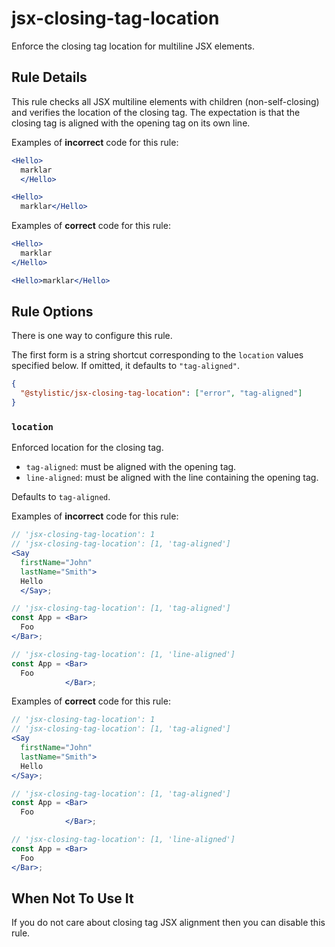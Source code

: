 # jsx-closing-tag-location

Enforce the closing tag location for multiline JSX elements.

## Rule Details

This rule checks all JSX multiline elements with children (non-self-closing) and verifies the location of the closing tag. The expectation is that the closing tag is aligned with the opening tag on its own line.

Examples of **incorrect** code for this rule:

```jsx
<Hello>
  marklar
  </Hello>
```

```jsx
<Hello>
  marklar</Hello>
```

Examples of **correct** code for this rule:

```jsx
<Hello>
  marklar
</Hello>
```

```jsx
<Hello>marklar</Hello>
```

## Rule Options

There is one way to configure this rule.

The first form is a string shortcut corresponding to the `location` values specified below. If omitted, it defaults to `"tag-aligned"`.

```json
{
  "@stylistic/jsx-closing-tag-location": ["error", "tag-aligned"]
}
```

### `location`

Enforced location for the closing tag.

- `tag-aligned`: must be aligned with the opening tag.
- `line-aligned`: must be aligned with the line containing the opening tag.

Defaults to `tag-aligned`.

Examples of **incorrect** code for this rule:

```jsx
// 'jsx-closing-tag-location': 1
// 'jsx-closing-tag-location': [1, 'tag-aligned']
<Say
  firstName="John"
  lastName="Smith">
  Hello
  </Say>;

// 'jsx-closing-tag-location': [1, 'tag-aligned']
const App = <Bar>
  Foo
</Bar>;

// 'jsx-closing-tag-location': [1, 'line-aligned']
const App = <Bar>
  Foo
            </Bar>;
```

Examples of **correct** code for this rule:

```jsx
// 'jsx-closing-tag-location': 1
// 'jsx-closing-tag-location': [1, 'tag-aligned']
<Say
  firstName="John"
  lastName="Smith">
  Hello
</Say>;

// 'jsx-closing-tag-location': [1, 'tag-aligned']
const App = <Bar>
  Foo
            </Bar>;

// 'jsx-closing-tag-location': [1, 'line-aligned']
const App = <Bar>
  Foo
</Bar>;
```

## When Not To Use It

If you do not care about closing tag JSX alignment then you can disable this rule.
